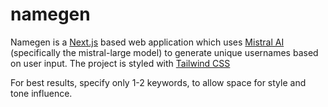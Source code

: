 # namegen

Namegen is a [Next.js](https://nextjs.org/) based web application which uses [Mistral AI](https://mistral.ai/) (specifically the mistral-large model) to generate unique usernames based on user input. The project is styled with [Tailwind CSS](https://tailwindcss.com/)

For best results, specify only 1-2 keywords, to allow space for style and tone influence.
